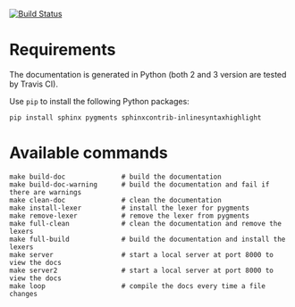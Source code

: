 [![Build Status](https://travis-ci.com/bitml-lang/bitml-doc.svg?branch=master)](https://travis-ci.com/bitml-lang/bitml-doc)

# Requirements

The documentation is generated in Python (both 2 and 3 version are tested by Travis CI).


Use `pip` to install the following Python packages:

```
pip install sphinx pygments sphinxcontrib-inlinesyntaxhighlight
```

# Available commands

```
make build-doc              # build the documentation
make build-doc-warning      # build the documentation and fail if there are warnings
make clean-doc              # clean the documentation
make install-lexer          # install the lexer for pygments
make remove-lexer           # remove the lexer from pygments
make full-clean             # clean the documentation and remove the lexers
make full-build             # build the documentation and install the lexers
make server                 # start a local server at port 8000 to view the docs
make server2                # start a local server at port 8000 to view the docs
make loop                   # compile the docs every time a file changes
```
